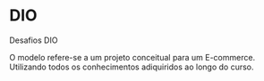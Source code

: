 # DIO
Desafios DIO

O modelo refere-se a um projeto conceitual para um E-commerce. Utilizando todos os conhecimentos
adiquiridos ao longo do curso.
